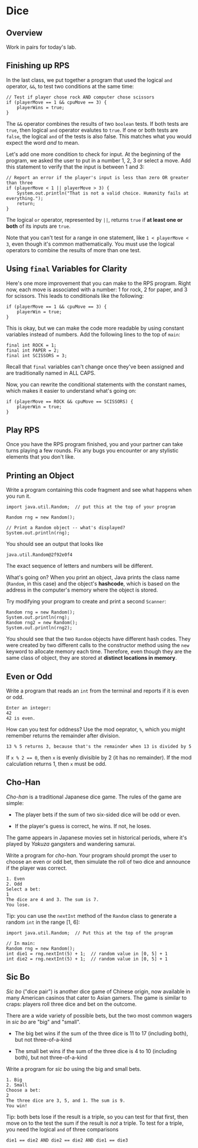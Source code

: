 # Dice

## Overview

Work in pairs for today's lab.

## Finishing up RPS

In the last class, we put together a program that used the logical `and` operator, `&&`, to test two conditions at the same time:

```
// Test if player chose rock AND computer chose scissors
if (playerMove == 1 && cpuMove == 3) {
    playerWins = true;
}
```

The `&&` operator combines the results of two `boolean` tests. If both tests are `true`, then logical `and` operator evalutes to `true`. If one or both tests are `false`, the logical `and` of the tests is also false. This matches what you would expect the word *and* to mean.

Let's add one more condition to check for input. At the beginning of the program, we asked the user to put in a number 1, 2, 3 or select a move. Add this statement to verify that the input is between 1 and 3:

```
// Report an error if the player's input is less than zero OR greater than three
if (playerMove < 1 || playerMove > 3) {
    System.out.println("That is not a valid choice. Humanity fails at everything.");
    return;
}
```

The logical `or` operator, represented by `||`, returns `true` if **at least one or both** of its inputs are `true`.

Note that you can't test for a range in one statement, like `1 < playerMove < 3`, even though it's common mathematically. You must use
the logical operators to combine the results of more than one test.


## Using `final` Variables for Clarity

Here's one more improvement that you can make to the RPS program. Right now, each move is associated with a number: 1 for rock, 2 for paper, and 3 for scissors. This leads to conditionals like the following:

```
if (playerMove == 1 && cpuMove == 3) {
    playerWin = true;
}
```

This is okay, but we can make the code more readable by using constant variables instead of numbers. Add the following lines to the top of `main`:

```
final int ROCK = 1;
final int PAPER = 2;
final int SCISSORS = 3;
```

Recall that `final` variables can't change once they've been assigned and are traditionally named in ALL CAPS.

Now, you can rewrite the conditional statements with the constant names, which makes it easier to understand what's going on:

```
if (playerMove == ROCK && cpuMove == SCISSORS) {
    playerWin = true;
}
```

## Play RPS

Once you have the RPS program finished, you and your partner can take turns playing a few rounds. Fix any bugs you encounter or any stylistic elements that you don't like.

## Printing an Object

Write a program containing this code fragment and see what happens when you run it.

```
import java.util.Random;  // put this at the top of your program

Random rng = new Random();

// Print a Random object -- what's displayed?
System.out.println(rng);
```

You should see an output that looks like

```
java.util.Random@2f92e0f4
```

The exact sequence of letters and numbers will be different.

What's going on? When you print an object, Java prints the class name (`Random`, in this case) and the object's **hashcode**, which is based on the address in the computer's memory where the object is stored.

Try modifying your program to create and print a second `Scanner`:

```
Random rng = new Random();
System.out.println(rng);
Random rng2 = new Random();
System.out.println(rng2);
```

You should see that the two `Random` objects have different hash codes. They were created by two different calls to the constructor method using the `new` keyword to allocate memory each time. Therefore, even though they are the same class of object, they are stored at **distinct locations in memory**.


## Even or Odd

Write a program that reads an `int` from the terminal and reports if it is even or odd.

```
Enter an integer:
42
42 is even.
```

How can you test for oddness? Use the mod oeprator, `%`, which you might remember returns the remainder after division.

```
13 % 5 returns 3, because that's the remainder when 13 is divided by 5
```

If `x % 2 == 0`, then `x` is evenly divisible by 2 (it has no remainder). If the mod calculation returns 1, then `x` must be odd.


## Cho-Han

*Cho-han* is a traditional Japanese dice game. The rules of the game are simple:

- The player bets if the sum of two six-sided dice will be odd or even.

- If the player's guess is correct, he wins. If not, he loses.

The game appears in Japanese movies set in historical periods, where it's played by *Yakuza* gangsters and wandering samurai.

Write a program for *cho-han*. Your program should prompt the user to choose an even or odd bet, then simulate the roll of two dice and announce if the player was correct.

```
1. Even
2. Odd
Select a bet:
1
The dice are 4 and 3. The sum is 7.
You lose.
```

Tip: you can use the `nextInt` method of the `Random` class to generate a random `int` in the range [1, 6]:

```
import java.util.Random;  // Put this at the top of the program

// In main:
Random rng = new Random();
int die1 = rng.nextInt(5) + 1;  // random value in [0, 5] + 1
int die2 = rng.nextInt(5) + 1;  // random value in [0, 5] + 1
```

## Sic Bo

*Sic bo* ("dice pair") is another dice game of Chinese origin, now available in many American casinos that cater to Asian gamers. The game is similar to craps: players roll three dice and bet on the outcome.

There are a wide variety of possible bets, but the two most common wagers in *sic bo* are "big" and "small".

- The big bet wins if the sum of the three dice is 11 to 17 (including both), but not three-of-a-kind

- The small bet wins if the sum of the three dice is 4 to 10 (including both), but not three-of-a-kind

Write a program for *sic bo* using the big and small bets.

```
1. Big
2. Small
Choose a bet:
2
The three dice are 3, 5, and 1. The sum is 9.
You win!
```

Tip: both bets lose if the result is a triple, so you can test for that first, then move on to the test the sum if the result is *not* a triple. To test for a triple, you need the logical `and` of three comparisons

```
die1 == die2 AND die2 == die2 AND die1 == die3
```
